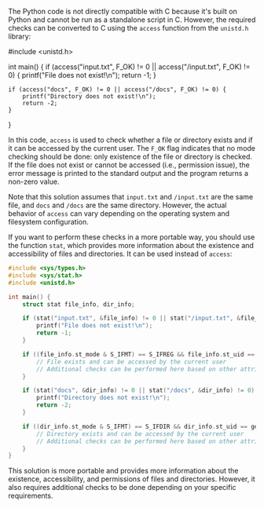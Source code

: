 The Python code is not directly compatible with C because it's built on Python and cannot be run as a standalone script in C. However, the required checks can be converted to C using the `access` function from the `unistd.h` library:

#include <unistd.h>

int main() {
    if (access("input.txt", F_OK) != 0 || access("/input.txt", F_OK) != 0) {
        printf("File does not exist!\n");
        return -1;
    }

    if (access("docs", F_OK) != 0 || access("/docs", F_OK) != 0) {
        printf("Directory does not exist!\n");
        return -2;
    }
}

In this code, `access` is used to check whether a file or directory exists and if it can be accessed by the current user. The `F_OK` flag indicates that no mode checking should be done: only existence of the file or directory is checked. If the file does not exist or cannot be accessed (i.e., permission issue), the error message is printed to the standard output and the program returns a non-zero value.

Note that this solution assumes that `input.txt` and `/input.txt` are the same file, and `docs` and `/docs` are the same directory. However, the actual behavior of `access` can vary depending on the operating system and filesystem configuration. 

If you want to perform these checks in a more portable way, you should use the function `stat`, which provides more information about the existence and accessibility of files and directories. It can be used instead of `access`:

```c
#include <sys/types.h>
#include <sys/stat.h>
#include <unistd.h>

int main() {
    struct stat file_info, dir_info;

    if (stat("input.txt", &file_info) != 0 || stat("/input.txt", &file_info) != 0) {
        printf("File does not exist!\n");
        return -1;
    }

    if ((file_info.st_mode & S_IFMT) == S_IFREG && file_info.st_uid == geteuid()) {
        // File exists and can be accessed by the current user
        // Additional checks can be performed here based on other attributes in `file_info`
    }

    if (stat("docs", &dir_info) != 0 || stat("/docs", &dir_info) != 0) {
        printf("Directory does not exist!\n");
        return -2;
    }

    if ((dir_info.st_mode & S_IFMT) == S_IFDIR && dir_info.st_uid == geteuid()) {
        // Directory exists and can be accessed by the current user
        // Additional checks can be performed here based on other attributes in `dir_info`
    }
}
```

This solution is more portable and provides more information about the existence, accessibility, and permissions of files and directories. However, it also requires additional checks to be done depending on your specific requirements.
